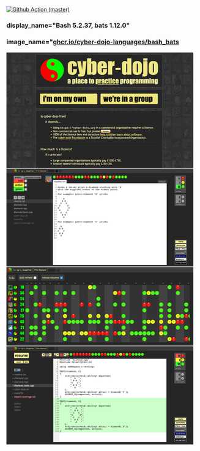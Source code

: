 [![Github Action (master)](https://github.com/cyber-dojo-start-points/bash-bats/actions/workflows/main.yml/badge.svg)](https://github.com/cyber-dojo-start-points/bash-bats/actions)

### display_name="Bash 5.2.37, bats 1.12.0"
### image_name="[ghcr.io/cyber-dojo-languages/bash_bats](ghcr.io/cyber-dojo-languages/bash_bats)


![cyber-dojo.org home page](https://github.com/cyber-dojo/cyber-dojo/blob/master/shared/home_page_snapshot.png)
